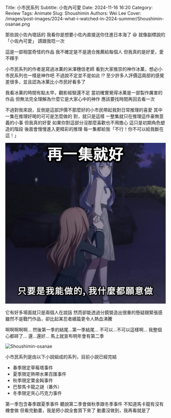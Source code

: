 Title: 小市民系列
Subtitle: 小佐內可愛
Date: 2024-11-16 16:20
Category: Review
Tags: Animate
Slug: Shoushimin
Authors: Wei Lee
Cover: /images/post-images/2024-what-i-watched-in-2024-summer/Shoushimin-osanae.png

那些說小佐內壞話的
我看你是想要小佐內直接送你住進日本海了 😆
就像副標說的「小佐內可愛」
請跟我唸一次

<!--more-->

這是一部相當奇怪的作品
我不確定是不是適合推薦給每個人
但我真的是好愛，愛不釋手

小市民系列的作者是寫過冰菓的米澤穗信老師
看到大家推崇的神作冰菓，想必小市民系列也一樣是神作吧
不過說不定並不是如此 ⁉️
至少許多人評價這兩部的感覺差很多，並且認為冰菓比小市民好看多了

我看冰菓的時間有點太早，觀影經驗還不足
當初確實覺得冰菓是一部製作厲害的作品
但無法完全理解為什麼它是大家心中的神作
應該要找時間再回去看一次

不過對我來說，反倒是這部評價不那麼好的小市民帶起我對日常推理的喜愛
其中一集在推理好喝的可可是怎麼做的
對，就只是這樣
一整集就只在推理這件豪無意義的小事
但我真的好愛
如果你對這部分沒那麼喜歡也不用擔心
這只是初期角色塑造的階段
後面會慢慢進入更精彩的推理
每一集都給我「不行！你不可以給我斷在這！」

![mygo-one-more-episode](/images/meme/mygo-one-more-episode.png)

它有好多場面就只是兩個人在說話
然而卻能透過分鏡營造出很重的懸疑跟緊張感
雖然不是戰鬥作品，卻比起某忍者續篇更令人熱血沸騰

啊啊啊啊啊...
然後第一季的結尾...第一季結尾...
不可以...不可以這樣啊...
我整個心都碎了...
還...還好...
馬上就宣布明年會有第二季

![Shoushimin-osanae](/images/post-images/2024-what-i-watched-in-2024-summer/Shoushimin-osanae.png)

小市民系列是由以下小說組成的系列，目前小說已經完結

* 春季限定草莓塔事件
* 夏季限定熱帶水果百匯事件
* 秋季限定栗金飩事件
* 巴黎馬卡龍之謎（番外）
* 冬季限定夾心巧克力事件

第一季包含春季跟夏季事件
聽說第二季會做秋季跟冬季事件
不知道馬卡龍有沒有機會做
但看完動畫，我是把小說全套買下來了
動畫沒做到，我再看就是了
